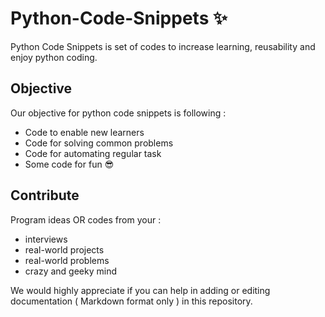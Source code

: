 # Python-Code-Snippets :sparkles:
Python Code Snippets is set of codes to increase learning, reusability and enjoy python coding.

## Objective

Our objective for python code snippets is following :
- Code to enable new learners
- Code for solving common problems
- Code for automating regular task
- Some code for fun  :sunglasses:

## Contribute

Program ideas OR codes from your :
- interviews
- real-world projects
- real-world problems
- crazy and geeky mind

We would highly appreciate if you can help in adding or editing documentation ( Markdown format only ) in this repository.
